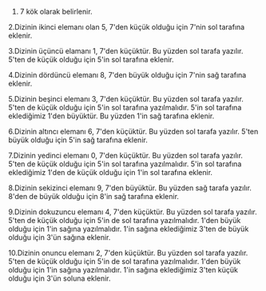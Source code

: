 1. 7 kök olarak belirlenir.

2.Dizinin ikinci elemanı olan 5, 7'den küçük olduğu için 7'nin sol tarafına eklenir.

3.Dizinin üçüncü elamanı 1, 7'den küçüktür. Bu yüzden sol tarafa yazılır. 5'ten de küçük olduğu için 5'in sol tarafına eklenir.

4.Dizinin dördüncü elemanı 8, 7'den büyük olduğu için 7'nin sağ tarafına eklenir.

5.Dizinin beşinci elemanı 3, 7'den küçüktür. Bu yüzden sol tarafa yazılır. 5'ten de küçük olduğu için 5'in sol tarafına yazılmalıdır. 5'in sol tarafına eklediğimiz 1'den büyüktür. Bu yüzden 1'in sağ tarafına eklenir.

6.Dizinin altıncı elemanı 6, 7'den küçüktür. Bu yüzden sol tarafa yazılır. 5'ten büyük olduğu için 5'in sağ tarafına eklenir.

7.Dizinin yedinci elemanı 0, 7'den küçüktür. Bu yüzden sol tarafa yazılır. 5'ten de küçük olduğu için 5'in sol tarafına yazılmalıdır. 5'in sol tarafına eklediğimiz 1'den de küçük olduğu için 1'in sol tarafına eklenir.

8.Dizinin sekizinci elemanı 9, 7'den büyüktür. Bu yüzden sağ tarafa yazılır. 8'den de büyük olduğu için 8'in sağ tarafına eklenir.

9.Dizinin dokuzuncu elemanı 4, 7'den küçüktür. Bu yüzden sol tarafa yazılır. 5'ten de küçük olduğu için 5'in de sol tarafına yazılmalıdır. 1'den büyük olduğu için 1'in sağına yazılmalıdır. 1'in sağına eklediğimiz 3'ten de büyük olduğu için 3'ün sağına eklenir.

10.Dizinin onuncu elemanı 2, 7'den küçüktür. Bu yüzden sol tarafa yazılır. 5'ten de küçük olduğu için 5'in de sol tarafına yazılmalıdır. 1'den büyük olduğu için 1'in sağına yazılmalıdır. 1'in sağına eklediğimiz 3'ten küçük olduğu için 3'ün soluna eklenir.
